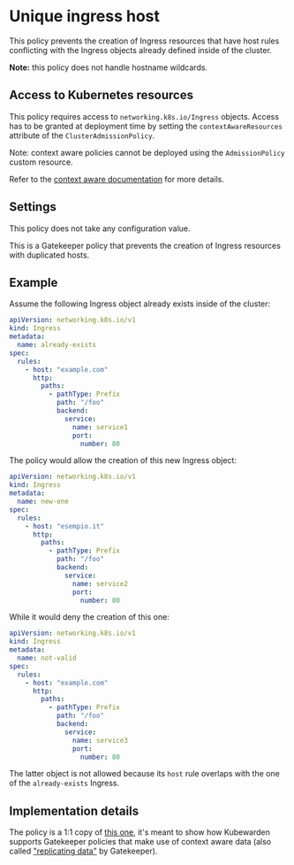 # Unique ingress host

This policy prevents the creation of Ingress resources that have host rules conflicting with the Ingress objects already defined inside of the cluster.

**Note:** this policy does not handle hostname wildcards.

## Access to Kubernetes resources

This policy requires access to `networking.k8s.io/Ingress` objects.
Access has to be granted at deployment time by setting the `contextAwareResources`
attribute of the `ClusterAdmissionPolicy`.

Note: context aware policies cannot be deployed using the `AdmissionPolicy`
custom resource.

Refer to the [context aware documentation](https://docs.kubewarden.io/explanations/context-aware-policies)
for more details.

## Settings

This policy does not take any configuration value.

This is a Gatekeeper policy that prevents the creation of Ingress resources
with duplicated hosts.

## Example

Assume the following Ingress object already exists inside of the cluster:

```yaml
apiVersion: networking.k8s.io/v1
kind: Ingress
metadata:
  name: already-exists
spec:
  rules:
    - host: "example.com"
      http:
        paths:
          - pathType: Prefix
            path: "/foo"
            backend:
              service:
                name: service1
                port:
                  number: 80
```

The policy would allow the creation of this new Ingress object:

```yaml
apiVersion: networking.k8s.io/v1
kind: Ingress
metadata:
  name: new-one
spec:
  rules:
    - host: "esempio.it"
      http:
        paths:
          - pathType: Prefix
            path: "/foo"
            backend:
              service:
                name: service2
                port:
                  number: 80
```

While it would deny the creation of this one:

```yaml
apiVersion: networking.k8s.io/v1
kind: Ingress
metadata:
  name: not-valid
spec:
  rules:
    - host: "example.com"
      http:
        paths:
          - pathType: Prefix
            path: "/foo"
            backend:
              service:
                name: service3
                port:
                  number: 80
```

The latter object is not allowed because its `host` rule overlaps with the
one of the `already-exists` Ingress.

## Implementation details

The policy is a 1:1 copy of [this one](https://open-policy-agent.github.io/gatekeeper-library/website/validation/uniqueingresshost/),
it's meant to show how Kubewarden supports Gatekeeper policies that make use of
context aware data (also called
["replicating data"](https://open-policy-agent.github.io/gatekeeper/website/docs/sync/)
by Gatekeeper).
